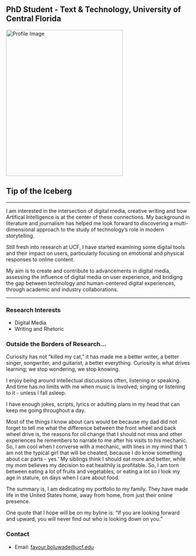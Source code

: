 ## PhD Student - Text & Technology, University of Central Florida

<img src="assets/ProfileGithub.jpg" alt="Profile Image" style="width: 320px; height: 400px;">

## Tip of the Iceberg
---
I am interested in the intersection of digital media, creative writing and how Artifical Intelligence is at the center of these connections. My background in literature and journalism has helped me look forward to discovering a multi-dimensional approach to the study of technology’s role in modern storytelling.

Still fresh into research at UCF, I have started examining some digital tools and their impact on users, particularly focusing on emotional and physical responses to online content. 

My aim is to create and contribute to advancements in digital media, assessing the influence of digital media on user experience, and bridigng the gap between technology and human-centered digital experiences, through academic and industry collaborations.

--- 

### Research Interests
- Digital Media
- Writing and Rhetoric

### Outside the Borders of Research...

Curiosity has not “killed my cat,” it has made me a better writer, a better singer, songwriter, and guitarist, a better everything. Curiosity is what drives learning; we stop wondering, we stop knowing.

I enjoy being around intellectual discussions often, listening or speaking. And time has no limits with me when music is involved; singing or listening to it - unless I fall asleep.

I have enough jokes, scripts, lyrics or adulting plans in my head that can keep me going throughout a day.

Most of the things I know about cars would be because my dad did not forget to tell me what the difference between the front wheel and back wheel drive is, the reasons for oil change that I should not miss and other experiences he remembers to narrate to me after his visits to his mechanic. So, I am cool when I converse with a mechanic, with lines in my mind that ‘I am not the typical girl that will be cheated, because I do know something about car parts - yes.’ 
My siblings think I should eat more and better, while my mom believes my decision to eat healthily is profitable. So, I am torn between eating a lot of fruits and vegetables, or eating a lot so I look my age in stature, on days when I care about food.

The summary is, I am dedicating my portfolio to my family. They have made life in the United States home, away from home, from just their online presence.

One quote that I hope will be on my byline is: “If you are looking forward and upward, you will never find out who is looking down on you.”



<div class="flex-container">
</div>


### Contact
- Email: favour.boluwade@ucf.edu

